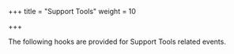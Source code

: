 +++
title = "Support Tools"
weight = 10

+++

The following hooks are provided for Support Tools related events.

